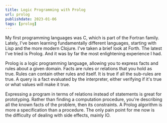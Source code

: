 ```yaml
---
title: Logic Programming with Prolog
url: prolog
publishdate: 2023-01-06
tags: [prolog]
---
```

My first programming languages was C, which is part of the Fortran family. Lately, I've been learning fundamentally different languages, starting with Lisp and the more modern Clojure. I've taken a brief look at Forth. The latest I've tried is Prolog. And it was by far the most enlightening experience I had.

Prolog is a logic programming language, allowing you to express facts and rules about a given domain. Facts are rules or relations that you hold as true. Rules can contain other rules and itself. It is true if all the sub-rules are true. A query is a fact evaluated by the interpreter, either verifying if it's true or what values will make it true.

Expressing a program in terms of relations instead of statements is great for prototyping. Rather than finding a computation procedure, you're describing all the known facts of the problem, then its constraints. A Prolog algorithm is more a specification than a procedure. The only pain point for me now is the difficulty of dealing with side effects, mainly IO.
